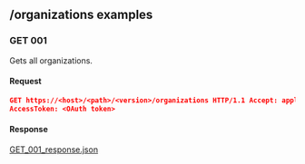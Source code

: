 ## /organizations examples

### GET 001 

Gets all organizations.

#### Request

```json
GET https://<host>/<path>/<version>/organizations HTTP/1.1 Accept: application/json
AccessToken: <OAuth token>
```

#### Response

[GET_001_response.json](GET_001_response.json)

